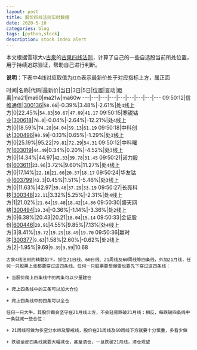 ```yaml
---
layout: post
title: 股价四线法则实时数据
date: 2020-5-10
categories: blog
tags: [python,stock]
description: stock index alert
---
```



本文根据雪球大v[古泉](https://xueqiu.com/u/7148646888)的[古泉四线法则](https://xueqiu.com/7148646888/130498192)，计算了自己的一些自选股当前所处位置，用于持续追踪验证，帮助自己进行判断。

**说明**：下表中4线对应取值为`红色`表示最新价处于对应指标上方，属正面

时间|名称|代码|最新价|当日|3日|5日|位置|变动|距离|ma21|ma60|ma21w|ma60w
---|---|---|---|---|---|---|---|---
09:50:12|信维通信|[300136](https://xueqiu.com/S/SZ300136)|`58.66`|-0.39%|3.48%|-2.61%|处`4`线上方|0|22.45%|`54.83`|`50.67`|`47.09`|`41.17`
09:50:15|寒锐钴业|[300618](https://xueqiu.com/S/SZ300618)|`76.0`|-0.04%|-2.64%|-12.21%|处`4`线上方|0|18.59%|`74.28`|`64.04`|`59.13`|`61.19`
09:50:18|中科创达|[300496](https://xueqiu.com/S/SZ300496)|`90.59`|-0.13%|0.65%|-1.29%|处`3`线上方|0|25.19%|95.22|`79.81`|`72.29`|`54.31`
09:50:12|中科曙光|[603019](https://xueqiu.com/S/SH603019)|`44.49`|0.34%|0.20%|-4.52%|处`3`线上方|0|14.34%|44.97|`42.33`|`39.78`|`31.45`
09:50:21|诺力股份|[603611](https://xueqiu.com/S/SH603611)|`23.96`|3.72%|9.60%|11.27%|处`4`线上方|0|17.14%|`22.16`|`21.60`|`20.37`|`18.17`
09:50:24|华友钴业|[603799](https://xueqiu.com/S/SH603799)|`42.3`|0.45%|1.51%|-5.46%|处`3`线上方|0|11.63%|42.97|`39.46`|`37.29`|`33.19`
09:50:27|长亮科技|[300348](https://xueqiu.com/S/SZ300348)|`22.11`|3.32%|5.25%|-2.31%|处`4`线上方|1|21.02%|`21.64`|`19.48`|`18.42`|`14.86`
09:50:30|盛天网络|[300494](https://xueqiu.com/S/SZ300494)|`19.34`|-0.36%|-1.14%|-3.36%|处`2`线上方|0|6.38%|20.43|20.21|`18.04`|`15.14`
09:50:33|金证股份|[600446](https://xueqiu.com/S/SH600446)|`20.91`|4.55%|9.85%|7.13%|处`4`线上方|3|8.41%|`19.72`|`19.29`|`18.49`|`19.70`
09:50:36|赢时胜|[300377](https://xueqiu.com/S/SZ300377)|`9.63`|1.58%|2.60%|-0.62%|处`2`线上方|2|-1.95%|9.69|`9.39`|`9.59`|10.68

```
古泉4线法则的精髓如下。抓住21日线、60日线、21周线及60周线等四条线，外加21月线，任何一只股票上涨都要穿过这四条线，任何一只股票要想爆雷也要先下穿过这四条线：

+ 当股价爬上四条线中的两条可以少量建仓

+ 爬上四条线中的三条可以加大仓位

+ 爬上四条线中的四条可以全仓

任何一只大牛，其股价都会坚守在21月线上方，不会轻易跌破21月线；相反，每跌破四条线中一条就减一些仓位：

+ 21周线可做为多空分水岭及警戒线，股价在21周线及60周线下方就要十分慎重，多看少做

+ 跌破全部四条线就要大幅减仓，甚至清仓，一旦跌破21月线，清仓观望
```